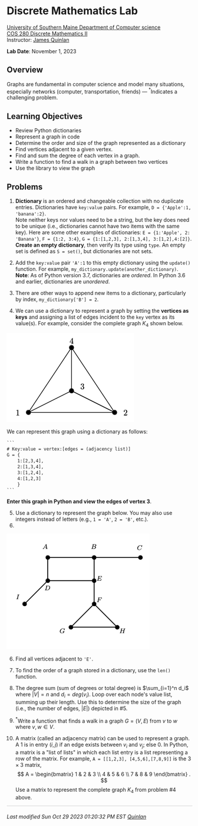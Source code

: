 <style>
img[src*='#left'] {
    float: left;
}
img[src*='#right'] {
    float: right;
}
img[src*='#center'] {
    display: block;
    margin: auto;
}
</style>


# Discrete Mathematics Lab

[University of Southern Maine Department of Computer science](https://cs.usm.maine.edu)<br>
[COS 280 Discrete Mathematics II](https://cs.usm.maine.edu/~james.quinlan/cos280/)<br>
Instructor: [James Quinlan](https://cs.usm.maine.edu/~james.quinlan) <br>

**Lab Date**: November 1, 2023<br>


## Overview

Graphs are fundamental in computer science and model many situations, especially networks (computer, transportation, friends) — $^*$Indicates a challenging problem.



## Learning Objectives
* Review Python dictionaries
* Represent a graph in code
* Determine the order and size of the graph represented as a dictionary
* Find vertices adjacent to a given vertex.
* Find and sum the degree of each vertex in a graph.
* Write a function to find a walk in a graph between two vertices
* Use the library to view the graph



## Problems

1.  **Dictionary** is an ordered and changeable collection with no duplicate entries.  Dictionaries have `key:value` pairs.  For example, `D = {'Apple':1, 'banana':2}`.  
Note neither keys nor values need to be a string, but the key does need to be unique (i.e., dictionaries cannot have two items with the same key).  Here are some other examples of dictionaries: `E = {1:'Apple', 2: 'Banana'}`, `F = {1:2, 3:4}`, `G = {1:[1,2,3], 2:[1,3,4], 3:[1,2],4:[2]}`. **Create an empty dictionary**, then verify its type using `type`. An empty set is defined as `S = set()`, but dictionaries are not sets.  


2. Add the `key:value` pair `'A':1` to this empty dictionary using the `update()` function.  For example,  `my_dictionary.update(another_dictionary)`. **Note**: As of Python version 3.7, dictionaries are *ordered*. In Python 3.6 and earlier, dictionaries are *unordered*.  

3. There are other ways to append new items to a dictionary, particularly by index, `my_dictionary['B'] = 2`.  

4. We can use a dictionary to represent a graph by setting the **vertices as keys** and assigning a list of edges incident to the `key` vertex as its value(s).  For example, consider the complete graph $K_4$ shown below.  

![K4](k4.png#center)

We can represent this graph using a dictionary as follows:
<!-- indent code block so enumeration continues -->

	```
	# Key:value = vertex:[edges = (adjacency list)]
	G = {
		1:[2,3,4], 
		2:[1,3,4],
		3:[1,2,4],
		4:[1,2,3]
		}
	```
**Enter this graph in Python and view the edges of vertex 3**.

5. Use a dictionary to represent the graph below.  You may also use integers instead of letters (e.g., `1 = 'A'`, `2 = 'B'`, etc.).  
6. 
![g24](g24.png#center)	

6. Find all vertices adjacent to `'E'`.

7. To find the order of a graph stored in a dictionary, use the `len()` function.

8. The degree sum (sum of degrees or total degree) is $\sum_{i=1}^n d_i$ where $|V| = n$ and $d_i = deg(v_i)$.  Loop over each node's value list, summing up their length.  Use this to determine the size of the graph (i.e., the number of edges, $|E|$) depicted in #5.  


7. $^*$Write a function that finds a walk in a graph $G = (V,E)$ from $v$ to $w$ where $v,w \in V$.  

10. A matrix (called an adjacency matrix) can be used to represent a graph. A $1$ is in entry $(i,j)$ if an edge exists between $v_i$ and $v_j$; else $0$.  In Python, a matrix is a "list of lists" in which each list entry is a list representing a row of the matrix.  For example, `A = [[1,2,3], [4,5,6],[7,8,9]]` is the $3 \times 3$ matrix, 
$$
A = \begin{bmatrix} 1 & 2 & 3 \\ 4 & 5 & 6 \\ 7 & 8 & 9 \end{bmatrix} .
$$
Use a matrix to represent the complete graph $K_4$ from problem #4 above.  




<!-- 
+++++++++++++++++++++++++++++++++++++++++++++++++++++++++++++++++++++++++ 
 FOOTER 
+++++++++++++++++++++++++++++++++++++++++++++++++++++++++++++++++++++++++
-->
<div style="border-top: 1px solid #ccc;padding:0px 0px 20px 0px;"></div>
<i style="padding-left:0px;">
Last modified  Sun Oct 29 2023 01:20:32 PM EST
<a href="https://cs.usm.maine.edu/~james.quinlan/">Quinlan</a>
</i>  

